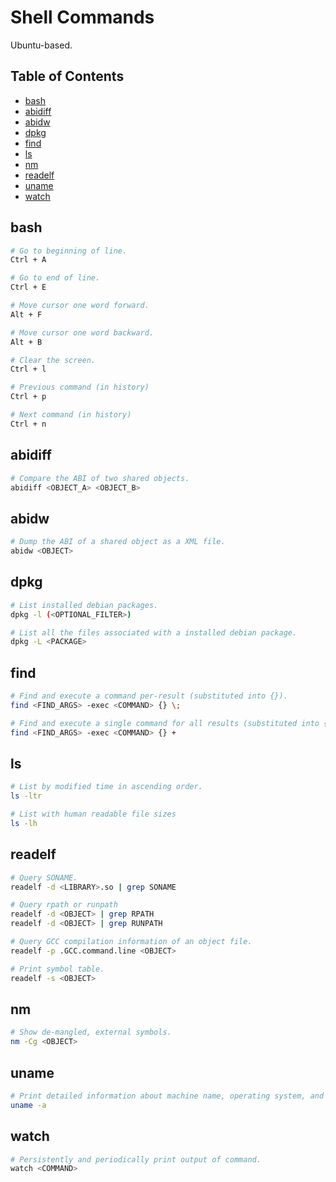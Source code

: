 # Shell Commands

Ubuntu-based.

## Table of Contents

- [bash](#bash)
- [abidiff](#abidiff)
- [abidw](#abidw)
- [dpkg](#dpkg)
- [find](#find)
- [ls](#ls)
- [nm](#nm)
- [readelf](#readelf)
- [uname](#uname)
- [watch](#watch)

## bash

```bash
# Go to beginning of line.
Ctrl + A

# Go to end of line.
Ctrl + E

# Move cursor one word forward.
Alt + F

# Move cursor one word backward.
Alt + B

# Clear the screen.
Ctrl + l

# Previous command (in history)
Ctrl + p

# Next command (in history)
Ctrl + n
```

## abidiff

```bash
# Compare the ABI of two shared objects.
abidiff <OBJECT_A> <OBJECT_B>
```

## abidw

```bash
# Dump the ABI of a shared object as a XML file.
abidw <OBJECT>
```

## dpkg

```bash
# List installed debian packages.
dpkg -l (<OPTIONAL_FILTER>)

# List all the files associated with a installed debian package.
dpkg -L <PACKAGE>
```

## find

```bash
# Find and execute a command per-result (substituted into {}).
find <FIND_ARGS> -exec <COMMAND> {} \;

# Find and execute a single command for all results (substituted into {})
find <FIND_ARGS> -exec <COMMAND> {} +
```

## ls

```bash
# List by modified time in ascending order.
ls -ltr

# List with human readable file sizes
ls -lh
```

## readelf

```bash
# Query SONAME.
readelf -d <LIBRARY>.so | grep SONAME

# Query rpath or runpath
readelf -d <OBJECT> | grep RPATH
readelf -d <OBJECT> | grep RUNPATH

# Query GCC compilation information of an object file.
readelf -p .GCC.command.line <OBJECT>

# Print symbol table.
readelf -s <OBJECT>
```

## nm

```bash
# Show de-mangled, external symbols.
nm -Cg <OBJECT>
```

## uname

```bash
# Print detailed information about machine name, operating system, and kernel.
uname -a
```

## watch

```bash
# Persistently and periodically print output of command.
watch <COMMAND>
```
